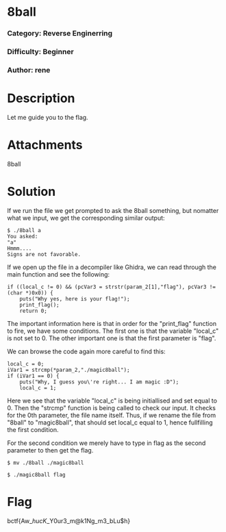 # 8ball
### Category: Reverse Enginerring
### Difficulty: Beginner
### Author: rene

# Description

Let me guide you to the flag.

# Attachments
8ball

# Solution

If we run the file we get prompted to ask the 8ball something, but nomatter what we input, we get the corresponding similar output:

	$ ./8ball a
	You asked:
	"a"
	Hmmm....
	Signs are not favorable.

If we open up the file in a decompiler like Ghidra, we can read through the main function and see the following:

	if ((local_c != 0) && (pcVar3 = strstr(param_2[1],"flag"), pcVar3 != (char *)0x0)) {
		puts("Why yes, here is your flag!");
		print_flag();
		return 0;

The important information here is that in order for the "print_flag" function to fire, we have some conditions. The first one is that the variable "local_c" is not set to 0. The other important one is that the first parameter is "flag".

We can browse the code again more careful to find this:

	local_c = 0;
	iVar1 = strcmp(*param_2,"./magic8ball");
	if (iVar1 == 0) {
		puts("Why, I guess you\'re right... I am magic :D");
		local_c = 1;


Here we see that the variable "local_c" is being initiallised and set equal to 0. Then the "strcmp" function is being called to check our input. It checks for the 0th parameter, the file name itself.
Thus, if we rename the file from "8ball" to "magic8ball", that should set local_c equal to 1, hence fullfilling the first condition.

For the second condition we merely have to type in flag as the second parameter to then get the flag.

	$ mv ./8ball ./magic8ball

	$ ./magic8ball flag

# Flag

bctf{Aw_$hucK$_Y0ur3_m@k1Ng_m3_bLu$h}
